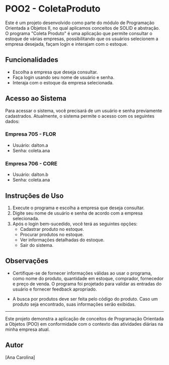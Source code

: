 # POO2 - ColetaProduto

Este é um projeto desenvolvido como parte do módulo de Programação Orientada a Objetos II, no qual aplicamos conceitos de SOLID e abstração. 
O programa "Coleta Produto" é uma aplicação que permite consultar o estoque de várias empresas, possibilitando que os usuários selecionem a empresa desejada,
façam login e interajam com o estoque.

## Funcionalidades

- Escolha a empresa que deseja consultar.
- Faça login usando seu nome de usuário e senha.
- Interaja com o estoque da empresa selecionada.

## Acesso ao Sistema

Para acessar o sistema, você precisará de um usuário e senha previamente cadastrados. Atualmente, o sistema permite o acesso com os seguintes dados:

### Empresa 705 - FLOR
- Usuário: dalton.a
- Senha: coleta.ana

### Empresa 706 - CORE
- Usuário: dalton.b
- Senha: coleta.ana

## Instruções de Uso

1. Execute o programa e escolha a empresa que deseja consultar.
2. Digite seu nome de usuário e senha de acordo com a empresa selecionada.
3. Após o login bem-sucedido, você terá as seguintes opções:
   - Cadastrar produto no estoque.
   - Procurar produtos no estoque.
   - Ver informações detalhadas do estoque.
   - Sair do sistema.

## Observações

- Certifique-se de fornecer informações válidas ao usar o programa, como nome do produto, quantidade em estoque, comprador, fornecedor e preço de venda. O programa foi projetado para validar as entradas do usuário e fornecer feedback apropriado.

- A busca por produtos deve ser feita pelo código do produto. Caso um produto seja encontrado, suas informações serão exibidas.

---

Este projeto demonstra a aplicação de conceitos de Programação Orientada a Objetos (POO) em conformidade com o contexto das atividades diárias na minha empresa atual.

## Autor

[Ana Carolina]


